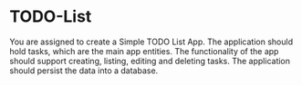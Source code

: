 # TODO-List
<p>You are assigned to create a Simple TODO List App. The application should hold tasks, which are the main app entities. The functionality of the app should support creating, listing, editing and deleting tasks. The application should persist the data into a database.</p>
